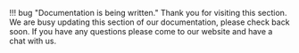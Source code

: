 !!! bug "Documentation is being written."
    Thank you for visiting this section. We are busy updating this section of our documentation, please check back soon.
	If you have any questions please come to our website and have a chat with us.
	
<!--- 	
# Servers
If a server has been deployed on your account, you can view and manage from this menu. 
* Dispatcher typically refers to your load balancer
When you click on a server, you have the ability to add and rmeovers the servers incluced in the load balancer, flush will force an update
* Switch refers to the individual servers, which will include the servers that are part of the load balancer. 
Capacity Failover- when enabled, if the server fails, it wil had over operations to the indicated server
Server Config- to enable TLS security directly ont he server, the FQDN needs to be specified
Cluster- shares ifomrationn about dialogues and tghroughput
--->
